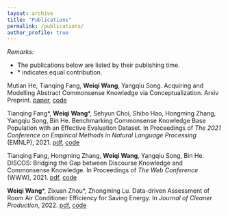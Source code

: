 ```yaml
---
layout: archive
title: "Publications"
permalink: /publications/
author_profile: true
---
```


*Remarks:*

- The publications below are listed by their publishing time.
- \* indicates equal contribution.

[//]: # (## Acquiring and Modelling Abstract Commonsense Knowledge via Conceptualization)

[//]: # ()
[//]: # (<div style="text-align: right"><i>&#40;Mutian He, Tianqing Fang, <b>Weiqi Wang</b>, Yangqiu Song&#41;</i></div>)

[//]: # ()
[//]: # (Arxiv Preprint. Currently under review. [paper]&#40;https://arxiv.org/pdf/2206.01532.pdf&#41;, [code]&#40;https://github.com/HKUST-KnowComp/atomic-conceptualization&#41;)

[//]: # ()
[//]: # (## Benchmarking Commonsense Knowledge Base Population with an Effective Evaluation Dataset)

[//]: # ()
[//]: # (<div style="text-align: right"><i>&#40;Tianqing Fang*, <b>Weiqi Wang*</b>, Sehyun Choi, Shibo Hao, Hongming Zhang, Yangqiu Song, Bin He&#41;</i></div>)

[//]: # ()
[//]: # (Published in the Proceedings of *The 2021 Conference on Empirical Methods in Natural Language Processing &#40;EMNLP2021&#41;* &#40;Main Conference&#41; &#40;650/2540 = 25.59%&#41;. [paper]&#40;https://aclanthology.org/2021.emnlp-main.705.pdf&#41;, [code]&#40;https://github.com/HKUST-KnowComp/CSKB-Population&#41;)

[//]: # ()
[//]: # (## ***DISCOS***: Bridging the Gap between Discourse Knowledge and Commonsense Knowledge)

[//]: # ()
[//]: # (<div style="text-align: right"><i>&#40;Tianqing Fang, Hongming Zhang, <b>Weiqi Wang</b>, Yangqiu Song, Bin He&#41;</i></div>)

[//]: # ()
[//]: # (Published in the Proceedings of *The Web Conference, 2021 &#40;WWW2021&#41;* &#40;357/1736 = 20.56%&#41;. [paper]&#40;https://arxiv.org/pdf/2101.00154.pdf&#41;, [code]&#40;https://github.com/HKUST-KnowComp/DISCOS-commonsense&#41;)

[//]: # ()
[//]: # (## Data-driven Assessment of Room Air Conditioner Efficiency for Saving Energy)

[//]: # ()
[//]: # (<div style="text-align: right"><i>&#40;<b>Weiqi Wang*</b>, Zixuan Zhou*, Zhongming Lu&#41;</i></div>)

[//]: # ()
[//]: # (Published in the *Journal of Cleaner Production &#40;JCLEPRO&#41;* &#40;Impact Factor = 9.297&#41;. [paper]&#40;https://mighty-weaver.github.io/files/acefficiency.pdf&#41;, [code]&#40;https://github.com/MighTy-Weaver/Inefficient-AC-detection&#41;)

Mutian He, Tianqing Fang, **Weiqi Wang**, Yangqiu Song. Acquiring and Modelling Abstract Commonsense Knowledge via Conceptualization. Arxiv Preprint. [paper](https://arxiv.org/pdf/2206.01532.pdf), [code](https://github.com/HKUST-KnowComp/atomic-conceptualization)

Tianqing Fang*, **Weiqi Wang***, Sehyun Choi, Shibo Hao, Hongming Zhang, Yangqiu Song, Bin He. Benchmarking Commonsense Knowledge Base Population with an Effective Evaluation Dataset. In Proceedings of *The 2021 Conference on Empirical Methods in Natural Language Processing* (EMNLP), 2021. [pdf](https://aclanthology.org/2021.emnlp-main.705.pdf), [code](https://github.com/HKUST-KnowComp/CSKB-Population)

Tianqing Fang, Hongming Zhang, **Weiqi Wang**, Yangqiu Song, Bin He. DISCOS: Bridging the Gap between Discourse Knowledge and Commonsense Knowledge. In Proceedings of *The Web Conference* (WWW), 2021. [pdf](https://arxiv.org/pdf/2101.00154.pdf), [code](https://github.com/HKUST-KnowComp/DISCOS-commonsense)

**Weiqi Wang***, Zixuan Zhou*, Zhongming Lu. Data-driven Assessment of Room Air Conditioner Efficiency for Saving Energy. In *Journal of Cleaner Production*, 2022. [pdf](https://mighty-weaver.github.io/files/acefficiency.pdf), [code](https://github.com/MighTy-Weaver/Inefficient-AC-detection)
